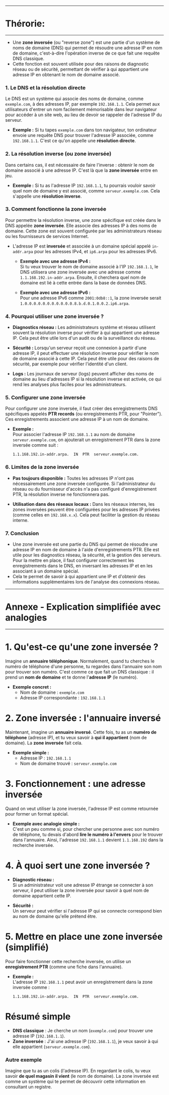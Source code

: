 ----
# Thérorie: 
-----
- Une **zone inversée** (ou "reverse zone") est une partie d'un système de noms de domaine (DNS) qui permet de résoudre une adresse IP en nom de domaine, c'est-à-dire l'opération inverse de ce que fait une requête DNS classique. 
- Cette fonction est souvent utilisée pour des raisons de diagnostic réseau ou de sécurité, permettant de vérifier à qui appartient une adresse IP en obtenant le nom de domaine associé.


### 1. **Le DNS et la résolution directe**
Le DNS est un système qui associe des noms de domaine, comme `exemple.com`, à des adresses IP, par exemple `192.168.1.1`. Cela permet aux utilisateurs d'entrer un nom facilement mémorisable dans leur navigateur pour accéder à un site web, au lieu de devoir se rappeler de l'adresse IP du serveur.

- **Exemple :** Si tu tapes `exemple.com` dans ton navigateur, ton ordinateur envoie une requête DNS pour trouver l'adresse IP associée, comme `192.168.1.1`. C'est ce qu'on appelle une **résolution directe**.

### 2. **La résolution inverse (ou zone inversée)**
Dans certains cas, il est nécessaire de faire l'inverse : obtenir le nom de domaine associé à une adresse IP. C'est là que la **zone inversée** entre en jeu.

- **Exemple :** Si tu as l'adresse IP `192.168.1.1`, tu pourrais vouloir savoir quel nom de domaine y est associé, comme `serveur.exemple.com`. Cela s'appelle une **résolution inverse**.

### 3. **Comment fonctionne la zone inversée**
Pour permettre la résolution inverse, une zone spécifique est créée dans le DNS appelée **zone inversée**. Elle associe des adresses IP à des noms de domaine. Cette zone est souvent configurée par les administrateurs réseau ou les fournisseurs de services Internet.

- L'adresse IP est **inversée** et associée à un domaine spécial appelé `in-addr.arpa` pour les adresses IPv4, et `ip6.arpa` pour les adresses IPv6.
  
  - **Exemple avec une adresse IPv4 :**  
    Si tu veux trouver le nom de domaine associé à l'IP `192.168.1.1`, le DNS utilisera une zone inversée avec une adresse comme `1.1.168.192.in-addr.arpa`. Ensuite, il cherchera quel nom de domaine est lié à cette entrée dans la base de données DNS.
  
  - **Exemple avec une adresse IPv6 :**  
    Pour une adresse IPv6 comme `2001:0db8::1`, la zone inversée serait `1.0.0.0.0.0.0.0.0.0.0.0.8.b.d.0.1.0.0.2.ip6.arpa`.

### 4. **Pourquoi utiliser une zone inversée ?**
- **Diagnostics réseau :** Les administrateurs système et réseau utilisent souvent la résolution inverse pour vérifier à qui appartient une adresse IP. Cela peut être utile lors d'un audit ou de la surveillance du réseau.
  
- **Sécurité :** Lorsqu'un serveur reçoit une connexion à partir d'une adresse IP, il peut effectuer une résolution inverse pour vérifier le nom de domaine associé à cette IP. Cela peut être utile pour des raisons de sécurité, par exemple pour vérifier l'identité d'un client.
  
- **Logs :** Les journaux de serveur (logs) peuvent afficher des noms de domaine au lieu d'adresses IP si la résolution inverse est activée, ce qui rend les analyses plus faciles pour les administrateurs.

### 5. **Configurer une zone inversée**
Pour configurer une zone inversée, il faut créer des enregistrements DNS spécifiques appelés **PTR records** (ou enregistrements PTR, pour "Pointer"). Ces enregistrements associent une adresse IP à un nom de domaine.

- **Exemple :**  
  Pour associer l'adresse IP `192.168.1.1` au nom de domaine `serveur.exemple.com`, on ajouterait un enregistrement PTR dans la zone inversée comme suit :
  ```
  1.1.168.192.in-addr.arpa.  IN  PTR  serveur.exemple.com.
  ```

### 6. **Limites de la zone inversée**
- **Pas toujours disponible :** Toutes les adresses IP n'ont pas nécessairement une zone inversée configurée. Si l'administrateur du réseau ou du fournisseur d'accès n'a pas configuré d'enregistrement PTR, la résolution inverse ne fonctionnera pas.
  
- **Utilisation dans des réseaux locaux :** Dans les réseaux internes, les zones inversées peuvent être configurées pour les adresses IP privées (comme celles en `192.168.x.x`). Cela peut faciliter la gestion du réseau interne.

### 7. **Conclusion**
- Une zone inversée est une partie du DNS qui permet de résoudre une adresse IP en nom de domaine à l'aide d'enregistrements PTR. Elle est utile pour les diagnostics réseau, la sécurité, et la gestion des serveurs. Pour la mettre en place, il faut configurer correctement les enregistrements dans le DNS, en inversant les adresses IP et en les associant à un domaine spécial.
- Cela te permet de savoir à qui appartient une IP et d'obtenir des informations supplémentaires lors de l'analyse des connexions réseau.




-----
# Annexe - Explication simplifiée avec analogies

----

# 1. **Qu'est-ce qu'une zone inversée ?**
Imagine un **annuaire téléphonique**. Normalement, quand tu cherches le numéro de téléphone d'une personne, tu regardes dans l'annuaire son nom pour trouver son numéro. C'est comme ce que fait un DNS classique : il prend un **nom de domaine** et te donne l'**adresse IP** (le numéro).

- **Exemple concret :**  
  - Nom de domaine : `exemple.com`  
  - Adresse IP correspondante : `192.168.1.1`

# 2. **Zone inversée : l'annuaire inversé**
Maintenant, imagine un **annuaire inversé**. Cette fois, tu as un **numéro de téléphone** (adresse IP), et tu veux savoir à **qui il appartient** (nom de domaine). La **zone inversée** fait cela.

- **Exemple simple :**  
  - Adresse IP : `192.168.1.1`  
  - Nom de domaine trouvé : `serveur.exemple.com`

# 3. **Fonctionnement : une adresse inversée**
Quand on veut utiliser la zone inversée, l'adresse IP est comme retournée pour former un format spécial.

- **Exemple avec analogie simple :**  
  C'est un peu comme si, pour chercher une personne avec son numéro de téléphone, tu devais d'abord **lire le numéro à l'envers** pour le trouver dans l'annuaire. Ainsi, l'adresse `192.168.1.1` devient `1.1.168.192` dans la recherche inversée.

# 4. **À quoi sert une zone inversée ?**
- **Diagnostic réseau :**  
  Si un administrateur voit une adresse IP étrange se connecter à son serveur, il peut utiliser la zone inversée pour savoir à quel nom de domaine appartient cette IP.
  
- **Sécurité :**  
  Un serveur peut vérifier si l'adresse IP qui se connecte correspond bien au nom de domaine qu'elle prétend être.

# 5. **Mettre en place une zone inversée (simplifié)**
Pour faire fonctionner cette recherche inversée, on utilise un **enregistrement PTR** (comme une fiche dans l'annuaire).

- **Exemple :**  
  L'adresse IP `192.168.1.1` peut avoir un enregistrement dans la zone inversée comme :
  ```
  1.1.168.192.in-addr.arpa.  IN  PTR  serveur.exemple.com.
  ```

# Résumé simple
- **DNS classique** : Je cherche un nom (`exemple.com`) pour trouver une adresse IP (`192.168.1.1`).
- **Zone inversée** : J'ai une adresse IP (`192.168.1.1`), je veux savoir à qui elle appartient (`serveur.exemple.com`).

### Autre exemple 
Imagine que tu as un colis (l'adresse IP). En regardant le colis, tu veux savoir **de quel magasin il vient** (le nom de domaine). La zone inversée est comme un système qui te permet de découvrir cette information en consultant un registre.

